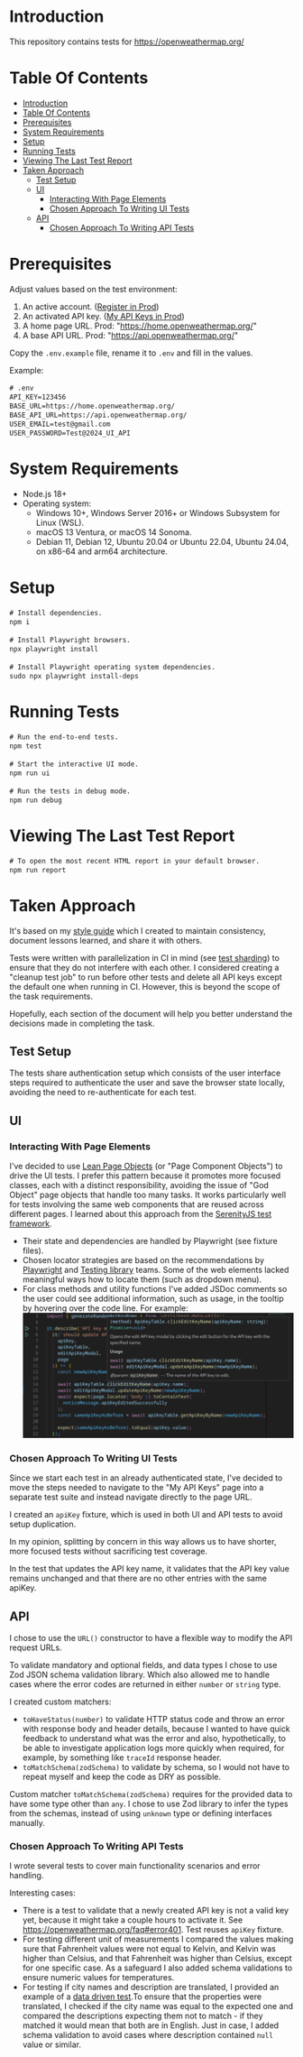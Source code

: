 # Introduction

This repository contains tests for https://openweathermap.org/

# Table Of Contents

- [Introduction](#introduction)
- [Table Of Contents](#table-of-contents)
- [Prerequisites](#prerequisites)
- [System Requirements](#system-requirements)
- [Setup](#setup)
- [Running Tests](#running-tests)
- [Viewing The Last Test Report](#viewing-the-last-test-report)
- [Taken Approach](#taken-approach)
  - [Test Setup](#test-setup)
  - [UI](#ui)
    - [Interacting With Page Elements](#interacting-with-page-elements)
    - [Chosen Approach To Writing UI Tests](#chosen-approach-to-writing-ui-tests)
  - [API](#api)
    - [Chosen Approach To Writing API Tests](#chosen-approach-to-writing-api-tests)

# Prerequisites

Adjust values based on the test environment:

1. An active account. ([Register in Prod](https://home.openweathermap.org/users/sign_up))
2. An activated API key. ([My API Keys in Prod](https://home.openweathermap.org/api_keys))
3. A home page URL. Prod: "https://home.openweathermap.org/"
4. A base API URL. Prod: "https://api.openweathermap.org/"

Copy the `.env.example` file, rename it to `.env` and fill in the values.

Example:

```Shell
# .env
API_KEY=123456
BASE_URL=https://home.openweathermap.org/
BASE_API_URL=https://api.openweathermap.org/
USER_EMAIL=test@gmail.com
USER_PASSWORD=Test@2024_UI_API
```

# System Requirements

- Node.js 18+
- Operating system:
  - Windows 10+, Windows Server 2016+ or Windows Subsystem for Linux (WSL).
  - macOS 13 Ventura, or macOS 14 Sonoma.
  - Debian 11, Debian 12, Ubuntu 20.04 or Ubuntu 22.04, Ubuntu 24.04, on x86-64 and arm64 architecture.

# Setup

```Shell
# Install dependencies.
npm i

# Install Playwright browsers.
npx playwright install

# Install Playwright operating system dependencies.
sudo npx playwright install-deps
```

# Running Tests

```Shell
# Run the end-to-end tests.
npm test

# Start the interactive UI mode.
npm run ui

# Run the tests in debug mode.
npm run debug
```

# Viewing The Last Test Report

```Shell
# To open the most recent HTML report in your default browser.
npm run report
```

# Taken Approach

It's based on my [style guide](https://github.com/LinkPovilas/end-to-end-test-guides/blob/main/docs/playwright-style-guide.md) which I created to maintain consistency, document lessons learned, and share it with others.

Tests were written with parallelization in CI in mind (see [test sharding](https://playwright.dev/docs/test-sharding)) to ensure that they do not interfere with each other. I considered creating a "cleanup test job" to run before other tests and delete all API keys except the default one when running in CI. However, this is beyond the scope of the task requirements.

Hopefully, each section of the document will help you better understand the decisions made in completing the task.

## Test Setup

The tests share authentication setup which consists of the user interface steps required to authenticate the user and save the browser state locally, avoiding the need to re-authenticate for each test.

## UI

### Interacting With Page Elements

I've decided to use [Lean Page Objects](https://github.com/LinkPovilas/end-to-end-test-guides/blob/main/docs/playwright-style-guide.md#page-objects) (or "Page Component Objects") to drive the UI tests. I prefer this pattern because it promotes more focused classes, each with a distinct responsibility, avoiding the issue of "God Object" page objects that handle too many tasks. It works particularly well for tests involving the same web components that are reused across different pages. I learned about this approach from the [SerenityJS test framework](https://serenity-js.org/handbook/web-testing/page-objects-pattern/).

- Their state and dependencies are handled by Playwright (see fixture files).
- Chosen locator strategies are based on the recommendations by [Playwright](https://playwright.dev/docs/locators#locate-by-role) and [Testing library](https://testing-library.com/docs/queries/about#priority) teams. Some of the web elements lacked meaningful ways how to locate them (such as dropdown menu).
- For class methods and utility functions I've added JSDoc comments so the user could see additional information, such as usage, in the tooltip by hovering over the code line. For example: ![tooltip](./docs/tooltip.png)

### Chosen Approach To Writing UI Tests

Since we start each test in an already authenticated state, I've decided to move the steps needed to navigate to the "My API Keys" page into a separate test suite and instead navigate directly to the page URL.

I created an `apiKey` fixture, which is used in both UI and API tests to avoid setup duplication.

In my opinion, splitting by concern in this way allows us to have shorter, more focused tests without sacrificing test coverage.

In the test that updates the API key name, it validates that the API key value remains unchanged and that there are no other entries with the same apiKey.

## API

I chose to use the `URL()` constructor to have a flexible way to modify the API request URLs.

To validate mandatory and optional fields, and data types I chose to use Zod JSON schema validation library. Which also allowed me to handle cases where the error codes are returned in either `number` or `string` type.

I created custom matchers:

- `toHaveStatus(number)` to validate HTTP status code and throw an error with response body and header details, because I wanted to have quick feedback to understand what was the error and also, hypothetically, to be able to investigate application logs more quickly when required, for example, by something like `traceId` response header.
- `toMatchSchema(zodSchema)` to validate by schema, so I would not have to repeat myself and keep the code as DRY as possible.

Custom matcher `toMatchSchema(zodSchema)` requires for the provided data to have some type other than `any`. I chose to use Zod library to infer the types from the schemas, instead of using `unknown` type or defining interfaces manually.

### Chosen Approach To Writing API Tests

I wrote several tests to cover main functionality scenarios and error handling.

Interesting cases:

- There is a test to validate that a newly created API key is not a valid key yet, because it might take a couple hours to activate it. See https://openweathermap.org/faq#error401. Test reuses `apiKey` fixture.
- For testing different unit of measurements I compared the values making sure that Fahrenheit values were not equal to Kelvin, and Kelvin was higher than Celsius, and that Fahrenheit was higher than Celsius, except for one specific case. As a safeguard I also added schema validations to ensure numeric values for temperatures.
- For testing if city names and description are translated, I provided an example of a [data driven test](https://playwright.dev/docs/test-parameterize#parameterized-tests).To ensure that the properties were translated, I checked if the city name was equal to the expected one and compared the descriptions expecting them not to match - if they matched it would mean that both are in English. Just in case, I added schema validation to avoid cases where description contained `null` value or similar.

